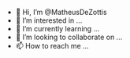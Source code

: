 - 👋 Hi, I’m @MatheusDeZottis
- 👀 I’m interested in ...
- 🌱 I’m currently learning ...
- 💞️ I’m looking to collaborate on ...
- 📫 How to reach me ...

<!---
MatheusDeZottis/MatheusDeZottis is a ✨ special ✨ repository because its `README.md` (this file) appears on your GitHub profile.
You can click the Preview link to take a look at your changes.
--->
